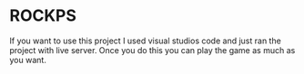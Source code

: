 # ROCKPS
If you want to use this project I used visual studios code and just ran the project with live server. 
Once you do this you can play the game as much as you want. 
